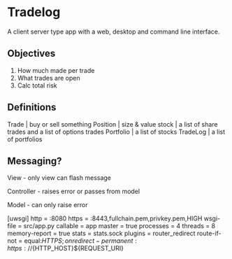 # Tradelog

A client server type app with a web, desktop and command line interface.

## Objectives

1. How much made per trade
2. What trades are open
3. Calc total risk

## Definitions

Trade | buy or sell something
Position | size & value
stock | a list of share trades and a list of options trades
Portfolio | a list of stocks
TradeLog | a list of portfolios

## Messaging?

View - only view can flash message

Controller - raises error or passes from model

Model - can only raise error 


[uwsgi]
http = :8080
https = :8443,fullchain.pem,privkey.pem,HIGH
wsgi-file = src/app.py
callable = app
master = true
processes = 4
threads = 8
memory-report = true
stats = stats.sock
plugins = router_redirect
route-if-not = equal:${HTTPS};on redirect-permanent:https://${HTTP_HOST}${REQUEST_URI}